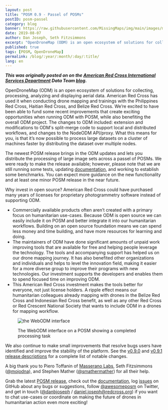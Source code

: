 ```yaml
---
layout: post
title: "POSM 0.9 - Passel of POSMs"
postID: posm-passel
category: blog
banner: https://raw.githubusercontent.com/MissingMaps/img/main/images/missingmaps-blog_20190807_banner.jpg
date: 2019-08-07
author: Dan Joseph, Seth Fitzsimmons
excerpt: "OpenDroneMap (ODM) is an open ecosystem of solutions for collecting, processing, analyzing and displaying aerial data. American Red Cross has used it when conducting drone mapping and trainings with the Philippines Red Cross, Haitian Red Cross, and Belize Red Cross. We’re excited to have been able to fund some recent improvements that create exciting opportunities when running ODM with POSM, while also benefiting the overall ODM project. The newest POSM release brings in the ODM updates and lets you distribute the processing of large image sets across a passel of POSMs. "
published: true
tags: [POSM, OpenDroneMap]
permalink: /blog/:year/:month/:day/:title/
lang: en
---
```


_**This was originally posted on on the [American Red Cross International Services Department](https://www.redcross.org/about-us/our-work/international-services.html) Data Team [blog](https://americanredcross.github.io/2019/08/07/posm-9-release/).**_

OpenDroneMap (ODM) is an open ecosystem of solutions for collecting, processing, analyzing and displaying aerial data. American Red Cross has used it when conducting drone mapping and trainings with the Philippines Red Cross, Haitian Red Cross, and Belize Red Cross. We’re excited to have been able to fund some recent improvements that create exciting opportunities when running ODM with POSM, while also benefiting the overall ODM project. The changes to ODM included: extension and modifications to ODM's split-merge code to support local and distributed workflows, and changes to the NodeODM API/proxy. What this means for you, is that it’s now possible to process large datasets on a cluster of machines faster by distributing the dataset over multiple nodes.

The newest POSM release brings in the ODM updates and lets you distribute the processing of large image sets across a passel of POSMs. We were ready to make the release available; however, please note that we are still running some tests, updating [documentation](http://posm.io/), and working to establish some benchmarks. You can expect more guidance on the new functionality and at least one minor POSM release in the near future.

Why invest in open source? American Red Cross could have purchased many years of licenses for proprietary photogrammetry software instead of supporting ODM. 

* Commercially available products often aren’t created with a primary focus on humanitarian use-cases. Because ODM is open source we can easily include it on POSM and better integrate it into our humanitarian workflows. Building on an open source foundation means we can spend less money and time building, and have more resources for learning and doing.
* The maintainers of ODM have done significant amounts of unpaid work improving tools that are available for free and helping people leverage the technology. The tools and accompanying support has helped us on our drone mapping journey. It has also benefited other organizations and individuals and helps to level the innovation field, making it easier for a more diverse group to improve their programs with new technologies. Our investment supports the developers and enables them to spend focused time on improving ODM.
* This American Red Cross investment makes the tools better for everyone, not just license holders. A ripple effect means our humanitarian colleagues already mapping with drones in the Belize Red Cross and Indonesian Red Cross benefit, as well as any other Red Cross or Red Crescent National Society that wants to include ODM in a drones for mapping workflow.


<figure>
<img alt="the WebODM interface" src="https://raw.githubusercontent.com/MissingMaps/img/main/images/missingmaps-blog_20190807_culasi.png">
<p class="caption">The WebODM interface on a POSM showing a completed processing task</p>
</figure>

We also continue to make small improvements that resolve bugs users have identified and improve the stability of the platform. See the [v0.9.0](https://github.com/posm/posm-build/releases/tag/v0.9.0) and [v0.9.1 release descriptions](https://github.com/posm/posm-build/releases/tag/v0.9.1) for a complete list of notable changes. 

A big thank you to Piero Toffanin of [Masserano Labs](https://www.masseranolabs.com/), Seth Fitzsimmons ([@mojodna](https://twitter.com/mojodna)), and Stephen Mather ([@smathermather](https://twitter.com/smathermather)) for all their help.

Grab the latest [POSM release](https://github.com/posm/posm-build/releases), check out the [documentation](http://posm.io/), log [issues](https://github.com/posm/posm/issues) on GitHub about any bugs or suggestions, follow [@awesomeposm](https://twitter.com/awesomeposm) on Twitter, and get in touch ([@danbjoseph](https://twitter.com/danbjoseph) / [daniel.joseph@redcross.org](mailto:daniel.joseph@redcross.org)) if you want to chat use-cases or coordinate on making the future of drones in humanitarian action even more exciting!
